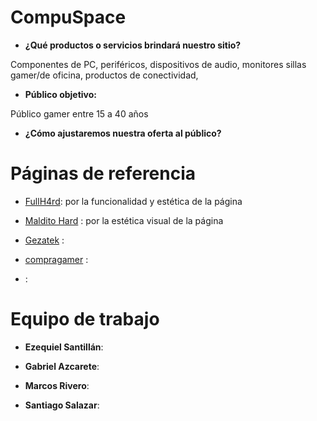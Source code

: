 # CompuSpace

* **¿Qué productos o servicios brindará nuestro sitio?** 

Componentes de PC, periféricos, dispositivos de audio, monitores 
sillas gamer/de oficina, productos de conectividad, 

* **Público objetivo:**

Público gamer entre 15 a 40 años 

* **¿Cómo ajustaremos nuestra oferta al público?**



# Páginas de referencia 

* [FullH4rd](https://www.fullh4rd.com.ar/): por la funcionalidad y estética de la página

* [Maldito Hard](malditohard.com.ar) : por la estética visual de la página 

* [Gezatek](gezatek.com.ar) : 

* [compragamer](compragamer.com) : 

* []() : 

# Equipo de trabajo

* **Ezequiel Santillán**:

* **Gabriel Azcarete**: 

* **Marcos Rivero**: 

* **Santiago Salazar**: 
